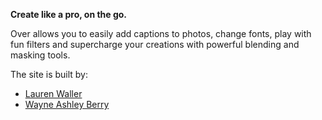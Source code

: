 **Create like a pro, on the go.**

Over allows you to easily add captions to photos, change fonts, play with fun filters and supercharge your creations with powerful blending and masking tools.

The site is built by:

* [Lauren Waller](https://twitter.com/waller_texas)
* [Wayne Ashley Berry](https://twitter.com/waynethebrain)

